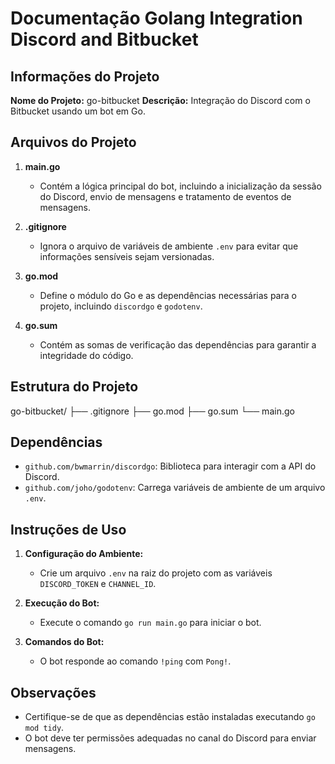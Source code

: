 # Documentação Golang Integration Discord and Bitbucket

## Informações do Projeto

**Nome do Projeto:** go-bitbucket
**Descrição:** Integração do Discord com o Bitbucket usando um bot em Go.

## Arquivos do Projeto

1. **main.go**
   - Contém a lógica principal do bot, incluindo a inicialização da sessão do Discord, envio de mensagens e tratamento de eventos de mensagens.

2. **.gitignore**
   - Ignora o arquivo de variáveis de ambiente `.env` para evitar que informações sensíveis sejam versionadas.

3. **go.mod**
   - Define o módulo do Go e as dependências necessárias para o projeto, incluindo `discordgo` e `godotenv`.

4. **go.sum**
   - Contém as somas de verificação das dependências para garantir a integridade do código.

## Estrutura do Projeto

go-bitbucket/
├── .gitignore
├── go.mod
├── go.sum
└── main.go


## Dependências

- `github.com/bwmarrin/discordgo`: Biblioteca para interagir com a API do Discord.
- `github.com/joho/godotenv`: Carrega variáveis de ambiente de um arquivo `.env`.

## Instruções de Uso

1. **Configuração do Ambiente:**
   - Crie um arquivo `.env` na raiz do projeto com as variáveis `DISCORD_TOKEN` e `CHANNEL_ID`.

2. **Execução do Bot:**
   - Execute o comando `go run main.go` para iniciar o bot.

3. **Comandos do Bot:**
   - O bot responde ao comando `!ping` com `Pong!`.

## Observações

- Certifique-se de que as dependências estão instaladas executando `go mod tidy`.
- O bot deve ter permissões adequadas no canal do Discord para enviar mensagens.
